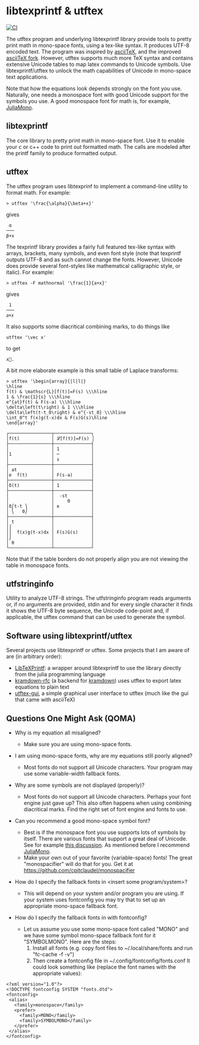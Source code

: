 libtexprintf & utftex
=====================
[![CI](https://github.com/bartp5/libtexprintf/workflows/CI/badge.svg)](https://github.com/bartp5/libtexprintf/actions?query=workflow%3ACI)

The utftex program and underlying libtexprintf library provide tools to
pretty print math in mono-space fonts, using a tex-like syntax. It 
produces UTF-8 encoded text. The program was inspired by 
[asciiTeX](http://asciitex.sourceforge.net/), and the improved 
[asciiTeX fork](https://github.com/larseggert/asciiTeX). However, 
utftex supports much more TeX syntax and contains extensive Unicode 
tables to map latex commands to Unicode symbols. Use 
libtexprintf/utftex to unlock the math capabilities of Unicode in 
mono-space text applications.

Note that how the equations look depends strongly on the font you use. 
Naturally, one needs a monospace font with good Unicode support for the 
symbols you use. A good monospace font for math is, for example,  
[JuliaMono](https://juliamono.netlify.app/).

libtexprintf
------------
The core library to pretty print math in mono-space font. Use it to 
enable your c or c++ code to print out formatted math. The calls are 
modeled after the printf family to produce formatted output.

utftex
------
The utftex program uses libtexprinf to implement a command-line utility 
to format math. For example:  

    > utftex '\frac{\alpha}{\beta+x}'  
gives
 
     α   
    ───  
    β+x  


The texprintf library provides a fairly full featured tex-like syntax
with arrays, brackets, many symbols, and even font style (note that 
texprintf outputs UTF-8 and as such cannot change the fonts. However,
Unicode does provide several font-styles like mathematical calligraphic
style, or italic). For example:

    > utftex -F mathnormal '\frac{1}{a+x}' 
gives  

     1
    ───
    𝑎+𝑥

It also supports some diacritical combining marks, to do things like

    utftex '\vec x' 
to get
 
    x⃗.

A bit more elaborate example is this small table of Laplace transforms:

    > utftex '\begin{array}{|l|l|}  
    \hline  
    f(t) & \mathscr{L}[f(t)]=F(s) \\\hline  
    1 & \frac{1}{s} \\\hline  
    e^{at}f(t) & F(s-a) \\\hline  
    \delta\left(t\right) & 1 \\\hline  
    \delta\left(t-t_0\right) & e^{-st_0} \\\hline  
    \int_0^t f(x)g(t-x)dx & F(s)G(s)\hline  
    \end{array}'  

    ┌────────────────┬──────────────┐ 
    │f(t)            │ 𝓛[f(t)]=F(s) │  
    ├────────────────┼──────────────┤  
    │                │ 1            │  
    │1               │ ─            │  
    │                │ s            │  
    ├────────────────┼──────────────┤  
    │ at             │              │  
    │e  f(t)         │ F(s-a)       │  
    ├────────────────┼──────────────┤  
    │δ(t)            │ 1            │  
    ├────────────────┼──────────────┤  
    │                │  -st         │  
    │                │     0        │  
    │δ⎛t-t ⎞         │ e            │  
    │ ⎝   0⎠         │              │  
    ├────────────────┼──────────────┤  
    │ t              │              │  
    │⌠               │              │  
    │⎮  f(x)g(t-x)dx │ F(s)G(s)     │  
    │⌡               │              │  
    │ 0              │              │  
    └────────────────┴──────────────┘  


Note that if the table borders do not properly align you are not viewing 
the table in monospace fonts. 

utfstringinfo
-------------
Utility to analyze UTF-8 strings. The utfstringinfo  program reads 
arguments or, if no arguments are provided, stdin and for every single 
character it finds it shows  the  UTF-8  byte sequence, the Unicode 
code-point and, if applicable, the utftex command that can be used to 
generate the symbol.  

Software using libtexprintf/utftex
----------------------------------
Several projects use libtexprintf or utftex. Some projects that I am 
aware of are (in arbitrary order):

* [LibTeXPrintf](https://github.com/JuliaStrings/LibTeXPrintf.jl): a 
wrapper around libtexprintf to use the library directly from the 
julia programming language
* [kramdown-rfc](https://github.com/cabo/kramdown-rfc) (a backend for
[kramdown](https://kramdown.gettalong.org/)) uses utftex to export 
latex equations to plain text
* [utftex-gui](https://github.com/wpeaton/utftex-gui/), a simple 
graphical user interface to utftex (much like the gui that came with 
asciiTeX)

Questions One Might Ask (QOMA)
------------------------------

* Why is my equation all misaligned?
	- Make sure you are using mono-space fonts.
	
* I am using mono-space fonts, why are my equations still poorly aligned?
	- Most fonts do not support all Unicode characters. Your program 
	   may use some variable-width fallback fonts.
	   
* Why are some symbols are not displayed (properly)?
	- Most fonts do not support all Unicode characters. Perhaps your 
	   font engine just gave up? This also often happens when using 
	   combining diacritical marks. Find the right set of font engine 
	   and fonts to use.
	   
* Can you recommend a good mono-space symbol font?
	- Best is if the monospace font you use supports lots of symbols by
	  itself. There are various fonts that support a great deal of 
	  Unicode. See for example 
	  [this discussion](https://stackoverflow.com/a/73313342/3662120).
	  As mentioned before I recommend 
	  [JuliaMono](https://juliamono.netlify.app/).
	- Make your own out of your favorite (variable-space) fonts! The 
	   great "monospacifier" will do that for you. Get it at 
	   https://github.com/cpitclaudel/monospacifier

* How do I specify the fallback fonts in <insert some program/system>?
	- This will depend on your system and/or program you are using. If 
	   your system uses fontconfig you may try that to set up an 
	   appropriate mono-space fallback font.

* How do I specify the fallback fonts in with fontconfig?
	- Let us assume you use some mono-space font called "MONO" and we 
	   have some symbol mono-space fallback font for it "SYMBOLMONO". 
	   Here are the steps:
	   1. Install all fonts (e.g. copy font files to 
	      ~/.local/share/fonts and run "fc-cache -f -v")
	   2. Then create a fontconfig file in 
	      ~/.config/fontconfig/fonts.conf
	      It could look something like (replace the font names with the 
	      appropriate values):
	      
```
<?xml version="1.0"?>
<!DOCTYPE fontconfig SYSTEM "fonts.dtd">
<fontconfig>
 <alias>
   <family>monospace</family>
   <prefer>
     <family>MONO</family>
     <family>SYMBOLMONO</family>
   </prefer>
 </alias>
</fontconfig>	   
```	     


